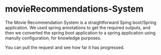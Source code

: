 # movieRecommendations-System

The Movie Recommendation System is a straightforward Sping boot/Spring application.
We used spring annotations to get the required outputs, and then we converted the spring boot application to a spring application using manully configuration, for knowledge purposes.

You can pull the request and see how far it has progressed.

